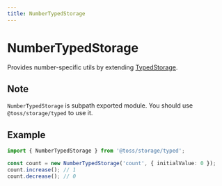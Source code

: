 ```yaml
---
title: NumberTypedStorage
---
```


# NumberTypedStorage

Provides number-specific utils by extending [TypedStorage](https://slash.page/libraries/common/storage/src/typed/storages/typedstorage.i18n).

## Note

`NumberTypedStorage` is subpath exported module. You should use `@toss/storage/typed` to use it.

## Example

```typescript
import { NumberTypedStorage } from '@toss/storage/typed';

const count = new NumberTypedStorage('count', { initialValue: 0 });
count.increase(); // 1
count.decrease(); // 0
```
